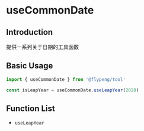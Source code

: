 # useCommonDate

## Introduction

提供一系列关于日期的工具函数

## Basic Usage

```ts
import { useCommonDate } from '@flypeng/tool'

const isLeapYear = useCommonDate.useLeapYear(2020)
```

## Function List

- `useLeapYear`
